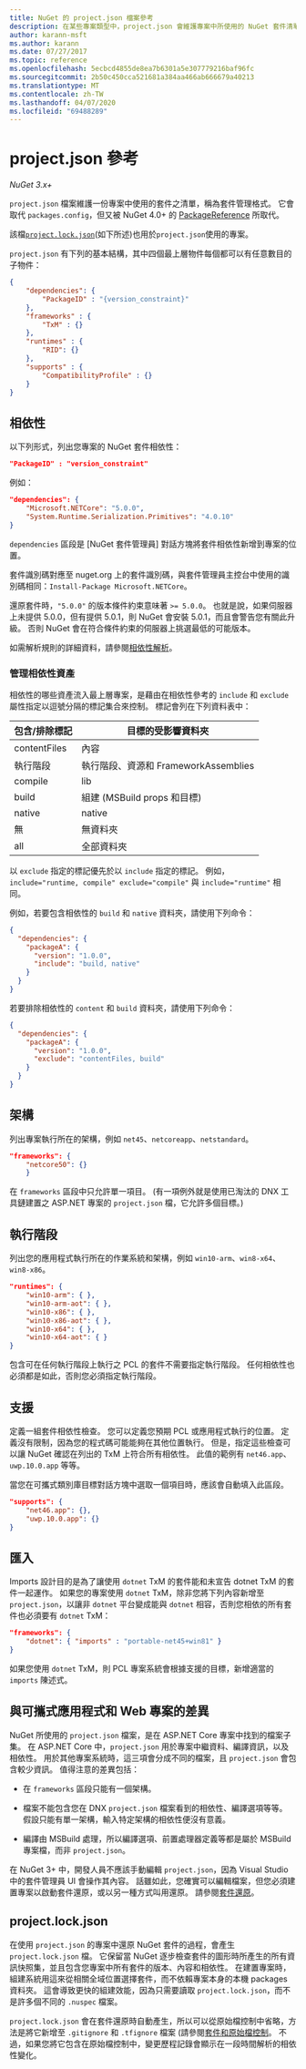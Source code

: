 ```yaml
---
title: NuGet 的 project.json 檔案參考
description: 在某些專案類型中，project.json 會維護專案中所使用的 NuGet 套件清單。
author: karann-msft
ms.author: karann
ms.date: 07/27/2017
ms.topic: reference
ms.openlocfilehash: 5ecbcd4855de8ea7b6301a5e307779216baf96fc
ms.sourcegitcommit: 2b50c450cca521681a384aa466ab666679a40213
ms.translationtype: MT
ms.contentlocale: zh-TW
ms.lasthandoff: 04/07/2020
ms.locfileid: "69488289"
---
```

# <a name="projectjson-reference"></a>project.json 參考

*NuGet 3.x+*

`project.json` 檔案維護一份專案中使用的套件之清單，稱為套件管理格式。 它會取代 `packages.config`，但又被 NuGet 4.0+ 的 [PackageReference](../consume-packages/package-references-in-project-files.md) 所取代。

該檔[`project.lock.json`](#projectlockjson)(如下所述)也用於`project.json`使用的專案。

`project.json` 有下列的基本結構，其中四個最上層物件每個都可以有任意數目的子物件：

```json
{
    "dependencies": {
        "PackageID" : "{version_constraint}"
    },
    "frameworks" : {
        "TxM" : {}
    },
    "runtimes" : {
        "RID": {}
    },
    "supports" : {
        "CompatibilityProfile" : {}
    }
}
```

## <a name="dependencies"></a>相依性

以下列形式，列出您專案的 NuGet 套件相依性：

```json
"PackageID" : "version_constraint"
```

例如：

```json
"dependencies": {
    "Microsoft.NETCore": "5.0.0",
    "System.Runtime.Serialization.Primitives": "4.0.10"
}
```

`dependencies` 區段是 [NuGet 套件管理員] 對話方塊將套件相依性新增到專案的位置。

套件識別碼對應至 nuget.org 上的套件識別碼，與套件管理員主控台中使用的識別碼相同：`Install-Package Microsoft.NETCore`。

還原套件時，`"5.0.0"` 的版本條件約束意味著 `>= 5.0.0`。 也就是說，如果伺服器上未提供 5.0.0，但有提供 5.0.1，則 NuGet 會安裝 5.0.1，而且會警告您有關此升級。 否則 NuGet 會在符合條件約束的伺服器上挑選最低的可能版本。

如需解析規則的詳細資料，請參閱[相依性解析](../concepts/dependency-resolution.md)。

### <a name="managing-dependency-assets"></a>管理相依性資產

相依性的哪些資產流入最上層專案，是藉由在相依性參考的 `include` 和 `exclude` 屬性指定以逗號分隔的標記集合來控制。 標記會列在下列資料表中：

| 包含/排除標記 | 目標的受影響資料夾 |
| --- | --- |
| contentFiles | 內容  |
| 執行階段 | 執行階段、資源和 FrameworkAssemblies  |
| compile | lib |
| build | 組建 (MSBuild props 和目標) |
| native | native |
| 無 | 無資料夾 |
| all | 全部資料夾 |

以 `exclude` 指定的標記優先於以 `include` 指定的標記。 例如，`include="runtime, compile" exclude="compile"` 與 `include="runtime"` 相同。

例如，若要包含相依性的 `build` 和 `native` 資料夾，請使用下列命令：

```json
{
  "dependencies": {
    "packageA": {
      "version": "1.0.0",
      "include": "build, native"
    }
  }
}
```

若要排除相依性的 `content` 和 `build` 資料夾，請使用下列命令：

```json
{
  "dependencies": {
    "packageA": {
      "version": "1.0.0",
      "exclude": "contentFiles, build"
    }
  }
}
```

## <a name="frameworks"></a>架構

列出專案執行所在的架構，例如 `net45`、`netcoreapp`、`netstandard`。

```json
"frameworks": {
    "netcore50": {}
    }
 ```

在 `frameworks` 區段中只允許單一項目。 (有一項例外就是使用已淘汰的 DNX 工具鏈建置之 ASP.NET 專案的 `project.json` 檔，它允許多個目標。)

## <a name="runtimes"></a>執行階段

列出您的應用程式執行所在的作業系統和架構，例如 `win10-arm`、`win8-x64`、`win8-x86`。

```json
"runtimes": {
    "win10-arm": { },
    "win10-arm-aot": { },
    "win10-x86": { },
    "win10-x86-aot": { },
    "win10-x64": { },
    "win10-x64-aot": { }
}
```

包含可在任何執行階段上執行之 PCL 的套件不需要指定執行階段。 任何相依性也必須都是如此，否則您必須指定執行階段。


## <a name="supports"></a>支援

定義一組套件相依性檢查。 您可以定義您預期 PCL 或應用程式執行的位置。 定義沒有限制，因為您的程式碼可能能夠在其他位置執行。 但是，指定這些檢查可以讓 NuGet 確認在列出的 TxM 上符合所有相依性。 此值的範例有 `net46.app`、`uwp.10.0.app` 等等。

當您在可攜式類別庫目標對話方塊中選取一個項目時，應該會自動填入此區段。

```json
"supports": {
    "net46.app": {},
    "uwp.10.0.app": {}
}
```

## <a name="imports"></a>匯入

Imports 設計目的是為了讓使用 `dotnet` TxM 的套件能和未宣告 dotnet TxM 的套件一起運作。 如果您的專案使用 `dotnet` TxM，除非您將下列內容新增至 `project.json`，以讓非 `dotnet` 平台變成能與 `dotnet` 相容，否則您相依的所有套件也必須要有 `dotnet` TxM：

```json
"frameworks": {
    "dotnet": { "imports" : "portable-net45+win81" }
}
```

如果您使用 `dotnet` TxM，則 PCL 專案系統會根據支援的目標，新增適當的 `imports` 陳述式。

## <a name="differences-from-portable-apps-and-web-projects"></a>與可攜式應用程式和 Web 專案的差異

NuGet 所使用的 `project.json` 檔案，是在 ASP.NET Core 專案中找到的檔案子集。 在 ASP.NET Core 中，`project.json` 用於專案中繼資料、編譯資訊，以及相依性。 用於其他專案系統時，這三項會分成不同的檔案，且 `project.json` 會包含較少資訊。 值得注意的差異包括：

- 在 `frameworks` 區段只能有一個架構。

- 檔案不能包含您在 DNX `project.json` 檔案看到的相依性、編譯選項等等。 假設只能有單一架構，輸入特定架構的相依性便沒有意義。

- 編譯由 MSBuild 處理，所以編譯選項、前置處理器定義等都是屬於 MSBuild 專案檔，而非 `project.json`。

在 NuGet 3+ 中，開發人員不應該手動編輯 `project.json`，因為 Visual Studio 中的套件管理員 UI 會操作其內容。 話雖如此，您確實可以編輯檔案，但您必須建置專案以啟動套件還原，或以另一種方式叫用還原。 請參閱[套件還原](../consume-packages/package-restore.md)。


## <a name="projectlockjson"></a>project.lock.json

在使用 `project.json` 的專案中還原 NuGet 套件的過程，會產生 `project.lock.json` 檔。 它保留當 NuGet 逐步檢查套件的圖形時所產生的所有資訊快照集，並且包含您專案中所有套件的版本、內容和相依性。 在建置專案時，組建系統用這來從相關全域位置選擇套件，而不依賴專案本身的本機 packages 資料夾。 這會導致更快的組建效能，因為只需要讀取 `project.lock.json`，而不是許多個不同的 `.nuspec` 檔案。

`project.lock.json` 會在套件還原時自動產生，所以可以從原始檔控制中省略，方法是將它新增至 `.gitignore` 和 `.tfignore` 檔案 (請參閱[套件和原始檔控制](../consume-packages/packages-and-source-control.md)。 不過，如果您將它包含在原始檔控制中，變更歷程記錄會顯示在一段時間解析的相依性變化。
